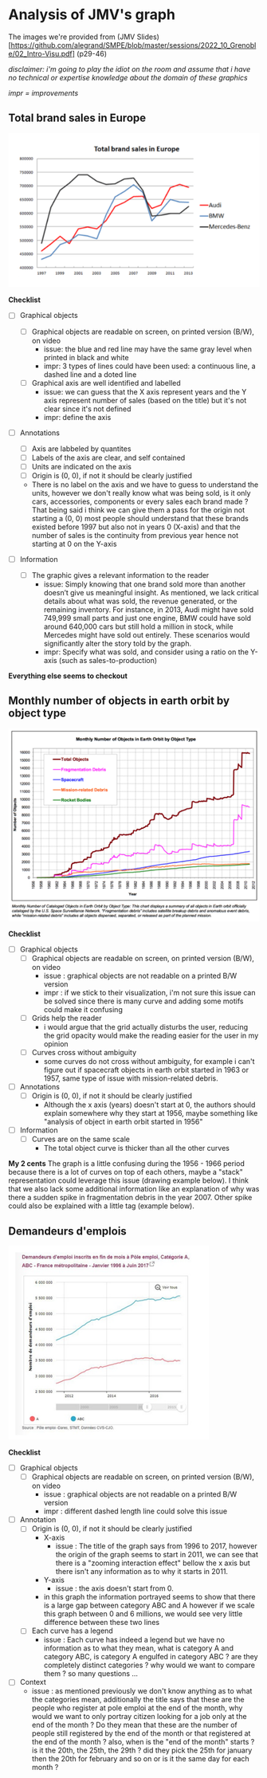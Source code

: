 # Analysis of JMV's graph

The images we're provided from (JMV Slides)[https://github.com/alegrand/SMPE/blob/master/sessions/2022_10_Grenoble/02_Intro-Visu.pdf] (p29-46)

*disclaimer: i'm going to play the idiot on the room and assume that i have no technical or expertise knowledge about the domain of these graphics*

*impr = improvements*

## Total brand sales in Europe

![graph of Car sales of audi, BMW and Mercedes-Benz](https://github.com/keserz/SMPE24/blob/main/homework_2_JMV/img/car_brand_sales.png)

**Checklist**
- [ ] Graphical objects
    - [ ] Graphical objects are readable on screen, on printed version (B/W), on video
        - issue: the blue and red line may have the same gray level when printed in black and white
        - impr: 3 types of lines could have been used: a continuous line, a dashed line and a doted line
    - [ ] Graphical axis are well identified and labelled
        - issue: we can guess that the X axis represent years and the Y axis represent number of sales (based on the title) but it's not clear since it's not defined
        - impr: define the axis

- [ ] Annotations
    - [ ] Axis are labbeled by quantites
    - [ ] Labels of the axis are clear, and self contained
    - [ ] Units are indicated on the axis
    - [ ] Origin is (0, 0), if not it should be clearly justified
    - There is no label on the axis and we have to guess to understand the units, however we don't really know what was being sold, is it only cars, accessories, components or every sales each brand made ? That being said i think we can give them a pass for the origin not starting a (0, 0) most people should understand that these brands existed before 1997 but also not in years 0 (X-axis) and that the number of sales is the continuity from previous year hence not starting at 0 on the Y-axis

- [ ] Information
    - [ ] The graphic gives a relevant information to the reader
        - issue: Simply knowing that one brand sold more than another doesn’t give us meaningful insight. As mentioned, we lack critical details about what was sold, the revenue generated, or the remaining inventory. For instance, in 2013, Audi might have sold 749,999 small parts and just one engine, BMW could have sold around 640,000 cars but still hold a million in stock, while Mercedes might have sold out entirely. These scenarios would significantly alter the story told by the graph.
        - impr: Specify what was sold, and consider using a ratio on the Y-axis (such as sales-to-production)

**Everything else seems to checkout**

## Monthly number of objects in earth orbit by object type
![](https://github.com/keserz/SMPE24/blob/main/homework_2_JMV/img/object_orbit.png)

**Checklist**
- [ ] Graphical objects
    - [ ] Graphical objects are readable on screen, on printed version (B/W), on video
        - issue : graphical objects are not readable on a printed B/W version
        - impr : if we stick to their visualization, i'm not sure this issue can be solved since there is many curve and adding some motifs could make it confusing
    - [ ] Grids help the reader
        - i would argue that the grid actually disturbs the user, reducing the grid opacity would make the reading easier for the user in my opinion
    - [ ] Curves cross without ambiguity
        - some curves do not cross without ambiguity, for example i can't figure out if spacecraft objects in earth orbit started in 1963 or 1957, same type of issue with mission-related debris.
- [ ] Annotations
    - [ ] Origin is (0, 0), if not it should be clearly justified
        - Although the x axis (years) doesn't start at 0, the authors should explain somewhere why they start at 1956, maybe something like "analysis of object in earth orbit started in 1956"
- [ ] Information
    - [ ] Curves are on the same scale
        - The total object curve is thicker than all the other curves

**My 2 cents**
The graph is a little confusing during the 1956 - 1966 period because there is a lot of curves on top of each others, maybe a "stack" representation could leverage this issue (drawing example below). I think that we also lack some additional information like an explanation of why was there a sudden spike in fragmentation debris in the year 2007. Other spike could also be explained with a little tag (example below).


## Demandeurs d'emplois
![](https://github.com/keserz/SMPE24/blob/main/homework_2_JMV/img/pole_emploi.png)

**Checklist**
- [ ] Graphical objects
    - [ ] Graphical objects are readable on screen, on printed version (B/W), on video
        - issue : graphical objects are not readable on a printed B/W version
        - impr : different dashed length line could solve this issue
- [ ] Annotation
    - [ ] Origin is (0, 0), if not it should be clearly justified
        - X-axis
            - issue : The title of the graph says from 1996 to 2017, however the origin of the graph seems to start in 2011, we can see that there is a "zooming interaction effect" bellow the x axis but there isn't any information as to why it starts in 2011.
        - Y-axis
            - issue : the axis doesn't start from 0.
        - in this graph the information portrayed seems to show that there is a large gap between category ABC and A however if we scale this graph between 0 and 6 millions, we would see very little difference between these two lines
    - [ ] Each curve has a legend
        - issue : Each curve has indeed a legend but we have no information as to what they mean, what is category A and category ABC, is category A engulfed in category ABC ? are they completely distinct categories ? why would we want to compare them ? so many questions ...
- [ ] Context
    - issue : as mentioned previously we don't know anything as to what the categories mean, additionally the title says that these are the people who register at pole emploi at the end of the month, why would we want to only portray citizen looking for a job only at the end of the month ? Do they mean that these are the number of people still registered by the end of the month or that registered at the end of the month ? also, when is the "end of the month" starts ? is it the 20th, the 25th, the 29th ? did they pick the 25th for january then the 20th for february and so on or is it the same day for each month ?
